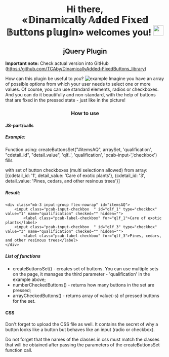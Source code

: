 <h1 align="center">Hi there,<br><strong>&laquo;𝔻𝕚𝕟𝕒𝕞𝕚𝕔𝕒𝕝𝕝𝕪 𝔸𝕕𝕕𝕖𝕕 𝔽𝕚𝕩𝕖𝕕 𝔹𝕦𝕥𝕥𝕠𝕟𝕤 𝕡𝕝𝕦𝕘𝕚𝕟&raquo;</strong> welcomes you!  
<img src="https://github.com/blackcater/blackcater/raw/main/images/Hi.gif" height="32"/></h1>
<h2 align="center">jQuery Plugin</h2>

**Important note:** Check actual version into GitHub (https://github.com/TCAby/DinamicallyAdded-FixedButtons_library)

How can this plugin be useful to you?
<img src="https://tools.tca.by/plugins/DinamicallyAdded-FixedButtons_library/DinamicallyAdded-FixedButtons_library.png" alt="example">
Imagine you have an array of possible options from which your user needs to select one or more values. 
Of course, you can use standard elements, radios or checkboxes. And you can do it beautifully and non-standard, with the help of buttons that are fixed in the pressed state - just like in the picture!

<h3 align="center">How to use</h3>
<h4>JS-part/calls</h4>

##### Example: #####
Function using: 
    createButtonsSet("#itemsAQ", arraySet, 'qualification', "cdetail_id", "detail_value", 'qlf_', 'qualification', 'pcab-input-','checkbox')
fills <div id="itemsSkills"></div> with set of button checkboxes (multi selectionn allowed) 
from array: [{cdetail_id: '1', detail_value: 'Care of exotic plants'}, {cdetail_id: '3', detail_value: 'Pines, cedars, and other resinous trees'}]

##### Result: #####
    <div class="mb-3 input-group flex-nowrap" id="itemsAQ">
        <input class="pcab-input-checkbox  " id="qlf_1" type="checkbox" value="1" name="qualification" checked="" hidden="">
            <label class="pcab-label-checkbox" for="qlf_1">Care of exotic plants</label>
        <input class="pcab-input-checkbox  " id="qlf_3" type="checkbox" value="3" name="qualification" checked="" hidden="">
            <label class="pcab-label-checkbox" for="qlf_3">Pines, cedars, and other resinous trees</label>
    </div>
	
##### List of functions #####
+ createButtonsSet() - creates set of buttons. You can use multiple sets on the page, it manages the third parameter - 'qualification' in the example above;
+ numberCheckedButtons() - returns how many buttons in the set are pressed;
+ arrayCheckedButtons() - returns array of value(-s) of pressed buttons for the set.	

<h4>CSS</h4>

Don't forget to upload the CSS file as well. It contains the secret of why a button looks like a button but behaves like an input (radio or checkbox).

Do not forget that the names of the classes in css must match the classes that will be obtained after passing the parameters of the createButtonsSet function call.